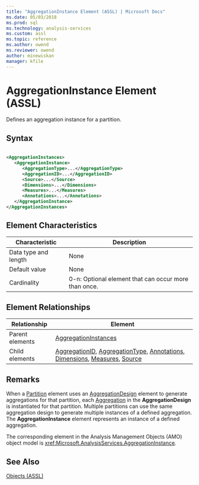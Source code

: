 ```yaml
---
title: "AggregationInstance Element (ASSL) | Microsoft Docs"
ms.date: 05/03/2018
ms.prod: sql
ms.technology: analysis-services
ms.custom: assl
ms.topic: reference
ms.author: owend
ms.reviewer: owend
author: minewiskan
manager: kfile
---
```

# AggregationInstance Element (ASSL)

  Defines an aggregation instance for a partition.  
  
## Syntax  
  
```xml  
  
<AggregationInstances>  
   <AggregationInstance>  
      <AggregationType>...</AggregationType>  
      <AggregationID>...</AggregationID>  
      <Source>...</Source>  
      <Dimensions>...</Dimensions>  
      <Measures>...</Measures>  
      <Annotations>...</Annotations>  
   </AggregationInstance>  
</AggregationInstances>  
```  
  
## Element Characteristics  
  
|Characteristic|Description|  
|--------------------|-----------------|  
|Data type and length|None|  
|Default value|None|  
|Cardinality|0-n: Optional element that can occur more than once.|  
  
## Element Relationships  
  
|Relationship|Element|  
|------------------|-------------|  
|Parent elements|[AggregationInstances](collections/aggregationinstances-element-assl.md)|  
|Child elements|[AggregationID](properties/aggregationid-element-assl.md), [AggregationType](properties/aggregationtype-element-assl.md), [Annotations](collections/annotations-element-assl.md), [Dimensions](collections/dimensions-element-assl.md), [Measures](collections/measures-element-assl.md), [Source](properties/source-element-binding-assl.md)|  
  
## Remarks  
 When a [Partition](objects/partition-element-assl.md) element uses an [AggregationDesign](objects/aggregationdesign-element-assl.md) element to generate aggregations for that partition, each [Aggregation](objects/aggregation-element-assl.md) in the **AggregationDesign** is instantiated for that partition. Multiple partitions can use the same aggregation design to generate multiple instances of a defined aggregation. The **AggregationInstance** element represents an instance of a defined aggregation.  
  
 The corresponding element in the Analysis Management Objects (AMO) object model is <xref:Microsoft.AnalysisServices.AggregationInstance>.  
  
## See Also  
 [Objects &#40;ASSL&#41;](objects-assl.md)  
  
  
